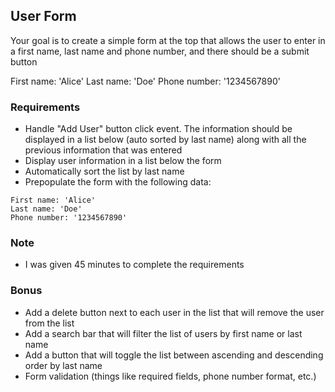 ## User Form
Your goal is to create a simple form at the top that allows the user to enter in a first name, last name and phone number, and there should be a submit button

First name: 'Alice'
Last name: 'Doe'
Phone number: '1234567890'

### Requirements
- Handle "Add User" button click event. The information should be displayed in a list below (auto sorted by last name) along with all the previous information that was entered
- Display user information in a list below the form
- Automatically sort the list by last name
- Prepopulate the form with the following data:
```
First name: 'Alice'
Last name: 'Doe'
Phone number: '1234567890'
```

### Note
- I was given 45 minutes to complete the requirements

### Bonus
- Add a delete button next to each user in the list that will remove the user from the list
- Add a search bar that will filter the list of users by first name or last name
- Add a button that will toggle the list between ascending and descending order by last name
- Form validation (things like required fields, phone number format, etc.)